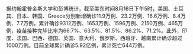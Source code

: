 据约翰霍普金斯大学和彭博统计，截至美东时间8月16日下午5时，美国、土耳其、日本、韩国、Greece分别新增确诊11.9万例、23.2万例、16.6万例、8.4万例、7.7万例，累计确诊9312万例、1653万例、1596万例、2150万例、465万例，疫苗接种完毕比率为66.7%、63.5%、81.5%、86.2%、71.2%。此外，印度、法国、巴西、德国、英国、意大利、俄罗斯、西班牙、越南累计确诊超过1000万例。目前全球累计确诊5.92亿例，累计死亡644万例。